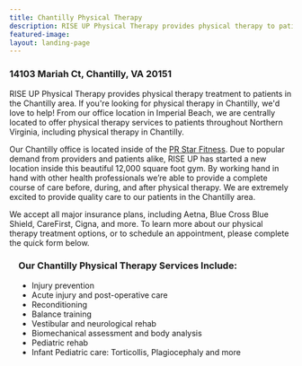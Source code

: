 ```yaml
---
title: Chantilly Physical Therapy
description: RISE UP Physical Therapy provides physical therapy to patients in Chantilly and greater Northern Virginia. Visit to learn more.
featured-image:
layout: landing-page
---
```


<div class="lp-content-section">

  <h3>14103 Mariah Ct, Chantilly, VA 20151</h3>

  <p>RISE UP Physical Therapy provides physical therapy treatment to patients in the Chantilly area. If you're looking for physical therapy in Chantilly, we'd love to help! From our office location in Imperial Beach, we are centrally located to offer physical therapy services to patients throughout Northern Virginia, including physical therapy in Chantilly.</p>

  <p>Our Chantilly office is located inside of the <a href="https://www.prstarfitness.com/" rel="noopener noreferrer" target="_blank">PR Star Fitness</a>. Due to popular demand from providers and patients alike, RISE UP has started a new location inside this beautiful 12,000 square foot gym. By working hand in hand with other health professionals we’re able to provide a complete course of care before, during, and after physical therapy. We are extremely excited to provide quality care to our patients in the Chantilly area.</p>

  <p>We accept all major insurance plans, including Aetna, Blue Cross Blue Shield, CareFirst, Cigna, and more. To learn more about our physical therapy treatment options, or to schedule an appointment, please complete the quick form below.</p>

</div>

<div style="margin-left:1rem;">

  <h3>Our Chantilly Physical Therapy Services Include:</h3>

  <ul>
    <li>Injury prevention</li>
    <li>Acute injury and post-operative care</li>
    <li>Reconditioning</li>
    <li>Balance training</li>
    <li>Vestibular and neurological rehab</li>
    <li>Biomechanical assessment and body analysis</li>
    <li>Pediatric rehab</li>
    <li>Infant Pediatric care: Torticollis, Plagiocephaly and more</li>
  </ul>

</div>
